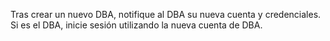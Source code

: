 Tras crear un nuevo DBA, notifique al DBA su nueva cuenta y credenciales. Si es el DBA, inicie sesión utilizando la nueva cuenta de DBA.

